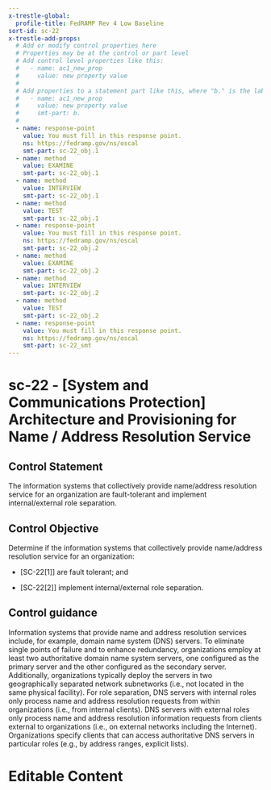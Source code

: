 ```yaml
---
x-trestle-global:
  profile-title: FedRAMP Rev 4 Low Baseline
sort-id: sc-22
x-trestle-add-props:
  # Add or modify control properties here
  # Properties may be at the control or part level
  # Add control level properties like this:
  #   - name: ac1_new_prop
  #     value: new property value
  #
  # Add properties to a statement part like this, where "b." is the label of the target statement part
  #   - name: ac1_new_prop
  #     value: new property value
  #     smt-part: b.
  #
  - name: response-point
    value: You must fill in this response point.
    ns: https://fedramp.gov/ns/oscal
    smt-part: sc-22_obj.1
  - name: method
    value: EXAMINE
    smt-part: sc-22_obj.1
  - name: method
    value: INTERVIEW
    smt-part: sc-22_obj.1
  - name: method
    value: TEST
    smt-part: sc-22_obj.1
  - name: response-point
    value: You must fill in this response point.
    ns: https://fedramp.gov/ns/oscal
    smt-part: sc-22_obj.2
  - name: method
    value: EXAMINE
    smt-part: sc-22_obj.2
  - name: method
    value: INTERVIEW
    smt-part: sc-22_obj.2
  - name: method
    value: TEST
    smt-part: sc-22_obj.2
  - name: response-point
    value: You must fill in this response point.
    ns: https://fedramp.gov/ns/oscal
    smt-part: sc-22_smt
---
```


# sc-22 - \[System and Communications Protection\] Architecture and Provisioning for Name / Address Resolution Service

## Control Statement

The information systems that collectively provide name/address resolution service for an organization are fault-tolerant and implement internal/external role separation.

## Control Objective

Determine if the information systems that collectively provide name/address resolution service for an organization:

- \[SC-22[1]\] are fault tolerant; and

- \[SC-22[2]\] implement internal/external role separation.

## Control guidance

Information systems that provide name and address resolution services include, for example, domain name system (DNS) servers. To eliminate single points of failure and to enhance redundancy, organizations employ at least two authoritative domain name system servers, one configured as the primary server and the other configured as the secondary server. Additionally, organizations typically deploy the servers in two geographically separated network subnetworks (i.e., not located in the same physical facility). For role separation, DNS servers with internal roles only process name and address resolution requests from within organizations (i.e., from internal clients). DNS servers with external roles only process name and address resolution information requests from clients external to organizations (i.e., on external networks including the Internet). Organizations specify clients that can access authoritative DNS servers in particular roles (e.g., by address ranges, explicit lists).

# Editable Content

<!-- Make additions and edits below -->
<!-- The above represents the contents of the control as received by the profile, prior to additions. -->
<!-- If the profile makes additions to the control, they will appear below. -->
<!-- The above markdown may not be edited but you may edit the content below, and/or introduce new additions to be made by the profile. -->
<!-- If there is a yaml header at the top, parameter values may be edited. Use --set-parameters to incorporate the changes during assembly. -->
<!-- The content here will then replace what is in the profile for this control, after running profile-assemble. -->
<!-- The added parts in the profile for this control are below.  You may edit them and/or add new ones. -->
<!-- Each addition must have a heading either of the form ## Control my_addition_name -->
<!-- or ## Part a. (where the a. refers to one of the control statement labels.) -->
<!-- "## Control" parts are new parts added after the statement part. -->
<!-- "## Part" parts are new parts added into the top-level statement part with that label. -->
<!-- Subparts may be added with nested hash levels of the form ### My Subpart Name -->
<!-- underneath the parent ## Control or ## Part being added -->
<!-- See https://ibm.github.io/compliance-trestle/tutorials/ssp_profile_catalog_authoring/ssp_profile_catalog_authoring for guidance. -->
